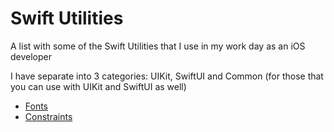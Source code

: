 # Swift Utilities
A list with some of the Swift Utilities that I use in my work day as an iOS developer

I have separate into 3 categories: UIKit, SwiftUI and Common (for those that you can use with UIKit and SwiftUI as well)


- [Fonts](https://github.com/blorenzo10/SwiftUtilities/blob/master/SwiftUI/Fonts.swift "Fonts")
- [Constraints](https://github.com/blorenzo10/SwiftUtilities/blob/master/UIKit/Constraints.swift "Constraints")
